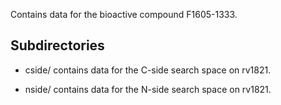 Contains data for the bioactive compound F1605-1333.

## Subdirectories

- cside/ contains data for the C-side search space on rv1821.

- nside/ contains data for the N-side search space on rv1821.

